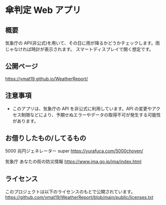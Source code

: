# 傘判定 Web アプリ

## 概要

気象庁の API(非公式)を用いて、その日に雨が降るかどうかチェックします。雨じゃなければ時計が表示されます。
スマートディスプレイで開く想定です。

## 公開ページ

https://ymat19.github.io/WeatherReport/

## 注意事項

- このアプリは、気象庁の API を非公式に利用しています。API の変更やアクセス制限などにより、予期せぬエラーやデータの取得不可が発生する可能性があります。

## お借りしたもの/してるもの

5000 兆円ジェネレーター super
https://yurafuca.com/5000choyen/

気象庁 あなたの街の防災情報
https://www.jma.go.jp/jma/index.html

## ライセンス

このプロジェクトは以下のライセンスのもとで公開されています。
https://github.com/ymat19/WeatherReport/blob/main/public/licenses.txt
